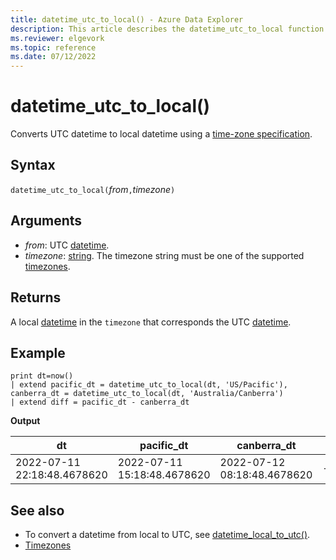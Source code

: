 ```yaml
---
title: datetime_utc_to_local() - Azure Data Explorer
description: This article describes the datetime_utc_to_local function in Azure Data Explorer.
ms.reviewer: elgevork
ms.topic: reference
ms.date: 07/12/2022
---
```

# datetime_utc_to_local()

Converts UTC datetime to local datetime using a [time-zone specification](timezone.md). 

## Syntax

`datetime_utc_to_local(`*from*`,`*timezone*`)`

## Arguments

* *from*: UTC [datetime](./scalar-data-types/datetime.md).
* *timezone*: [string](./scalar-data-types/string.md). The timezone string must be one of the supported [timezones](timezone.md).

## Returns

A local [datetime](./scalar-data-types/datetime.md) in the `timezone` that corresponds the UTC [datetime](./scalar-data-types/datetime.md).

## Example

```kusto
print dt=now()
| extend pacific_dt = datetime_utc_to_local(dt, 'US/Pacific'), canberra_dt = datetime_utc_to_local(dt, 'Australia/Canberra')
| extend diff = pacific_dt - canberra_dt
```

**Output**

|dt|pacific_dt|canberra_dt|diff|
|---|---|---|---|
|2022-07-11 22:18:48.4678620|2022-07-11 15:18:48.4678620|2022-07-12 08:18:48.4678620|-17:00:00|

## See also

* To convert a datetime from local to UTC, see [datetime_local_to_utc()](datetime-local-to-utc-function.md).
* [Timezones](timezone.md)